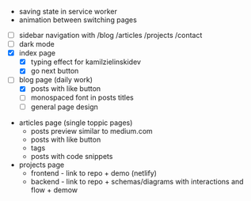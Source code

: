 - saving state in service worker
- animation between switching pages
- [ ] sidebar navigation with /blog /articles /projects /contact
- [ ] dark mode
- [x] index page
  - [x] typing effect for kamilzielinskidev
  - [x] go next button
- [ ] blog page (daily work)
  - [x] posts with like button
  - [ ] monospaced font in posts titles
  - [ ] general page design
- articles page (single toppic pages)
  - posts preview similar to medium.com
  - posts with like button
  - tags
  - posts with code snippets
- projects page
  - frontend - link to repo + demo (netlify)
  - backend - link to repo + schemas/diagrams with interactions and flow + demow